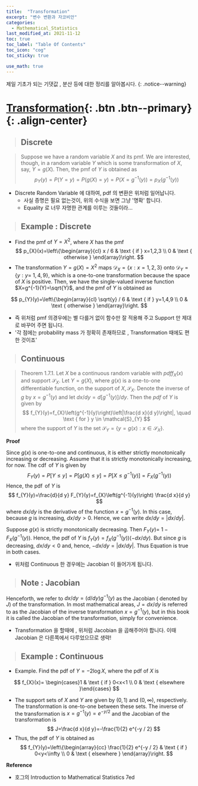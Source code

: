 ```yaml
---
title:  "Transformation"
excerpt: "변수 변환과 자코비안"
categories:
  - Mathematical_Statistics
last_modified_at: 2021-11-12
toc: true
toc_label: "Table Of Contents"
toc_icon: "cog"
toc_sticky: true

use_math: true
---
```


 제일 기초가 되는 기댓값 , 분산 등에 대한 정리를 알아봅시다. 
{: .notice--warning}

# [Transformation](#link){: .btn .btn--primary}{: .align-center}

> ## Discrete 

> Suppose we have a random variable $X$ and its pmf. We are interested, though, in a random variable $Y$ which is some transformation of $X$, say, $Y=g(X) .$ Then, the pmf of $Y$ is obtained as
> $$
> p_{Y}(y)=P(Y=y)=P(g(X)=y)=P\left(X=g^{-1}(y)\right)=p_{X}\left(g^{-1}(y)\right)
> $$

- Discrete Random Variable 에 대하여, pdf 의 변환은 위처럼 일어납니다.
  - 사실 증명은 필요 없는것이, 위의 수식을 보면 그냥 '명확' 합니다. 
  - Equality 로 너무 자명한 관계를 이루는 것들이라... 

> ## Example : Discrete

- Find the pmf of $Y=X^{2}$, where $X$ has the pmf
$$
p_{X}(x)=\left\{\begin{array}{cl}
x / 6 & \text { if } x=1,2,3 \\
0 & \text { otherwise }
\end{array}\right.
$$
- The transformation $Y=g(X)=X^{2}$ maps $\mathcal{D}_{X}=\{x: x=1,2,3\}$ onto $\mathcal{D}_{Y}=\{y: y=$ $1,4,9\}$, which is a one-to-one transformation because the space of $X$ is positive. Then, we have the single-valued inverse function $X=g^{-1}(Y)=\sqrt{Y}$, and the pmf of $Y$ is obtained as

$$
p_{Y}(y)=\left\{\begin{array}{cl}
\sqrt{y} / 6 & \text { if } y=1,4,9 \\
0 & \text { otherwise }
\end{array}\right.
$$

- 즉 위처럼 pmf 의경우에는 별 다를거 없이 함수만 잘 적용해 주고 Support 만 제대로 바꾸어 주면 됩니다.
- '각 점에는 probability mass 가 정확히 존재하므로 , Transformation 때에도 편한 것이죠'

> ## Continuous

> Theorem 1.7.1. Let $X$ be a continuous random variable with $p d f f_{X}(x)$ and support $\mathcal{S}_{X}$. Let $Y=g(X)$, where $g(x)$ is a one-to-one differentiable function, on the support of $X, \mathcal{S}_{X}$. Denote the inverse of $g$ by $x=g^{-1}(y)$ and let $d x / d y=d\left[g^{-1}(y)\right] / d y$. Then the $p d f$ of $Y$ is given by
> $$
> f_{Y}(y)=f_{X}\left(g^{-1}(y)\right)\left|\frac{d x}{d y}\right|, \quad \text { for } y \in \mathcal{S}_{Y}
> $$
> where the support of $Y$ is the set $\mathcal{S}_{Y}=\left\{y=g(x): x \in \mathcal{S}_{X}\right\}$.

**Proof**

Since $g(x)$ is one-to-one and continuous, it is either strictly monotonically increasing or decreasing. Assume that it is strictly monotonically increasing, for now. The $\operatorname{cdf}$ of $Y$ is given by
$$
F_{Y}(y)=P[Y \leq y]=P[g(X) \leq y]=P\left[X \leq g^{-1}(y)\right]=F_{X}\left(g^{-1}(y)\right)
$$
Hence, the $\operatorname{pdf}$ of $Y$ is
$$
f_{Y}(y)=\frac{d}{d y} F_{Y}(y)=f_{X}\left(g^{-1}(y)\right) \frac{d x}{d y}
$$
where $d x / d y$ is the derivative of the function $x=g^{-1}(y) .$ In this case, because $g$ is increasing, $d x / d y>0 .$ Hence, we can write $d x / d y=|d x / d y|$.

Suppose $g(x)$ is strictly monotonically decreasing. Then $F_{Y}(y)=$ $1-F_{X}\left(g^{-1}(y)\right) .$ Hence, the pdf of $Y$ is $f_{Y}(y)=f_{X}\left(g^{-1}(y)\right)(-d x / d y) .$ But since $g$ is decreasing, $d x / d y<0$ and, hence, $-d x / d y=|d x / d y|$. Thus Equation is true in both cases.

- 위처럼 Continuous 한 경우에는 Jacobian 이 들어가게 됩니다. 

> ## Note : Jacobian

Henceforth, we refer to $d x / d y=(d / d y) g^{-1}(y)$ as the Jacobian $($ denoted by $J)$ of the transformation. In most mathematical areas, $J=d x / d y$ is referred to as the Jacobian of the inverse transformation $x=g^{-1}(y)$, but in this book it is called the Jacobian of the transformation, simply for convenience.

- Transformation 을 할때에 , 위처럼 Jacobian 을 곱해주어야 합니다. 이때 Jacobian 은 다른쪽에서 다루었으므로 생략!

> ## Example : Continuous

- Example. Find the pdf of $Y=-2 \log X$, where the pdf of $X$ is

$$
f_{X}(x)= \begin{cases}1 & \text { if } 0<x<1 \\ 0 & \text { elsewhere }\end{cases}
$$
- The support sets of $X$ and $Y$ are given by $(0,1)$ and $(0, \infty)$, respectively. The transformation is one-to-one between these sets. The inverse of the transformation is $x=g^{-1}(y)=e^{-y / 2}$ and the Jacobian of the transformation is
  $$
  J=\frac{d x}{d y}=-\frac{1}{2} e^{-y / 2}
  $$
- Thus, the pdf of $Y$ is obtained as
  $$
  f_{Y}(y)=\left\{\begin{array}{cc}
  \frac{1}{2} e^{-y / 2} & \text { if } 0<y<\infty \\
  0 & \text { elsewhere }
  \end{array}\right.
  $$



**Reference**

- 호그의 Introduction to Mathematical Statistics 7ed

